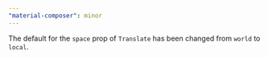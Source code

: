 ```yaml
---
"material-composer": minor
---
```


The default for the `space` prop of `Translate` has been changed from `world` to `local`.
